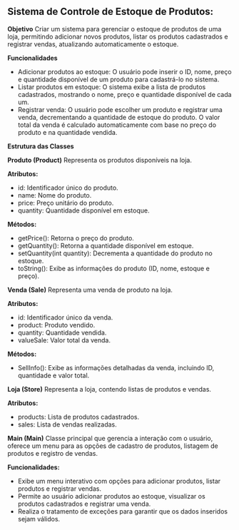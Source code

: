 ## Sistema de Controle de Estoque de Produtos: 
**Objetivo**
Criar um sistema para gerenciar o estoque de produtos de uma loja, permitindo adicionar novos produtos, listar os produtos cadastrados e registrar vendas, atualizando automaticamente o estoque.

**Funcionalidades**
- Adicionar produtos ao estoque: O usuário pode inserir o ID, nome, preço e quantidade disponível de um produto para cadastrá-lo no sistema.
- Listar produtos em estoque: O sistema exibe a lista de produtos cadastrados, mostrando o nome, preço e quantidade disponível de cada um.
- Registrar venda: O usuário pode escolher um produto e registrar uma venda, decrementando a quantidade de estoque do produto. O valor total da venda é calculado automaticamente com base no preço do produto e na quantidade vendida.

**Estrutura das Classes**

**Produto (Product)**
Representa os produtos disponíveis na loja.

**Atributos:**
- id: Identificador único do produto.
- name: Nome do produto.
- price: Preço unitário do produto.
- quantity: Quantidade disponível em estoque.

**Métodos:**
- getPrice(): Retorna o preço do produto.
- getQuantity(): Retorna a quantidade disponível em estoque.
- setQuantity(int quantity): Decrementa a quantidade do produto no estoque.
- toString(): Exibe as informações do produto (ID, nome, estoque e preço).

**Venda (Sale)**
Representa uma venda de produto na loja.

**Atributos:**
- id: Identificador único da venda.
- product: Produto vendido.
- quantity: Quantidade vendida.
- valueSale: Valor total da venda.

**Métodos:**
- SellInfo(): Exibe as informações detalhadas da venda, incluindo ID, quantidade e valor total.

**Loja (Store)**
Representa a loja, contendo listas de produtos e vendas.

**Atributos:**
- products: Lista de produtos cadastrados.
- sales: Lista de vendas realizadas.

**Main (Main)**
Classe principal que gerencia a interação com o usuário, oferece um menu para as opções de cadastro de produtos, listagem de produtos e registro de vendas.

**Funcionalidades:**
- Exibe um menu interativo com opções para adicionar produtos, listar produtos e registrar vendas.
- Permite ao usuário adicionar produtos ao estoque, visualizar os produtos cadastrados e registrar uma venda.
- Realiza o tratamento de exceções para garantir que os dados inseridos sejam válidos.

